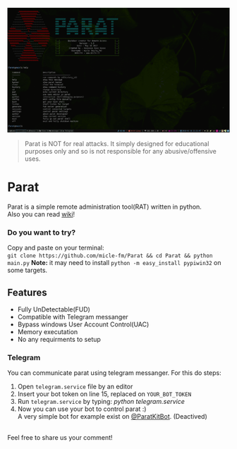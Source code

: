 ![cli screenshot](docs/screenshot.png)

> Parat is NOT for real attacks. It simply designed for educational purposes only and so is not responsible for any abusive/offensive uses.

# Parat
Parat is a simple remote administration tool(RAT) written in python.
<br />Also you can read [wiki](https://github.com/micle-fm/Parat/wiki)!

### Do you want to try?
Copy and paste on your terminal:<br />
`git clone https://github.com/micle-fm/Parat && cd Parat && python main.py`
**Note:** it may need to install `python -m easy_install pypiwin32` on some targets.
<br />
## Features
* Fully UnDetectable(FUD)
* Compatible with Telegram messanger
* Bypass windows User Account Control(UAC)
* Memory executation
* No any requirments to setup

### Telegram
You can communicate parat using telegram messanger. For this do steps:
1. Open `telegram.service` file by an editor
1. Insert your bot token on line 15, replaced on `YOUR_BOT_TOKEN`
1. Run `telegram.service` by typing: *python telegram.service*
1. Now you can use your bot to control parat :)
<br /> A very simple bot for example exist on [@ParatKitBot](https://t.me/ParatKitBot). (Deactived)

<br /> Feel free to share us your comment!
